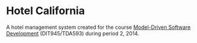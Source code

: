Hotel California 
================

A hotel management system created for the course
[Model-Driven Software Development](http://www.cse.chalmers.se/edu/year/2014/course/TDA593/Year2014/start.html)
(DIT945/TDA593) during period 2, 2014.

